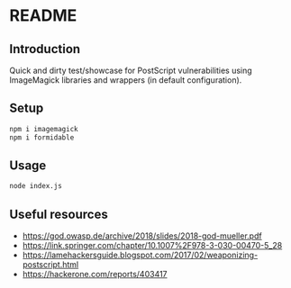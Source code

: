 # README

## Introduction
Quick and dirty test/showcase for PostScript vulnerabilities using ImageMagick libraries and wrappers (in default configuration).

## Setup
```bash
npm i imagemagick
npm i formidable
```

## Usage
```bash
node index.js
```

## Useful resources
* https://god.owasp.de/archive/2018/slides/2018-god-mueller.pdf
* https://link.springer.com/chapter/10.1007%2F978-3-030-00470-5_28 
* https://lamehackersguide.blogspot.com/2017/02/weaponizing-postscript.html
* https://hackerone.com/reports/403417
